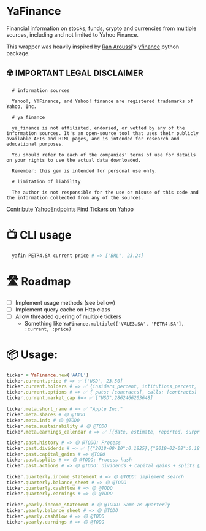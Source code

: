 # YaFinance

Financial information on stocks, funds, crypto and currencies from multiple sources, including and not limited to Yahoo Finance.

This wrapper was heavily inspired by [Ran Aroussi](https://aroussi.com/)'s [yfinance](https://pypi.org/project/yfinance/) python package.


## ☢️ IMPORTANT LEGAL DISCLAIMER
```
  # information sources

  Yahoo!, Y!Finance, and Yahoo! finance are registered trademarks of Yahoo, Inc.

  # ya_finance

  ya_finance is not affiliated, endorsed, or vetted by any of the information sources. It's an open-source tool that uses their publicly available APIs and HTML pages, and is intended for research and educational purposes.

  You should refer to each of the companies' terms of use for details on your rights to use the actual data downloaded.

  Remember: this gem is intended for personal use only.

  # limitation of liability

  The author is not responsible for the use or misuse of this code and the information collected from any of the sources.
```

[Contribute](Contribute.md)
[YahooEndpoints](YahooEndpoints.md)
[Find Tickers on Yahoo](https://finance.yahoo.com/lookup/all?s=india)


# 📺 CLI usage
```sh
  yafin PETR4.SA current price # => ["BRL", 23.24]
```

# 🛣️ Roadmap

- [ ] Implement usage methods (see bellow)
- [ ] Implement query cache on Http class
- [ ] Allow threaded quering of multiple tickers
  - Something like `YaFinance.multiple(['VALE3.SA', 'PETR4.SA'], :current, :price)`

# 📦 Usage:

```ruby
ticker = YaFinance.new('AAPL')
ticker.current.price # => ✅ ['USD', 23.50]
ticker.current.holders # => ✅ {insiders_percent, intitutions_percent, institutions_float, institutions_amount}
ticker.current.options # => ✅ { puts: [contracts], calls: [contracts] ]
ticker.current.market_cap #=> ✅ ["USD",2862466203648]

ticker.meta.short_name # => ✅ "Apple Inc."
ticker.meta.shares # 🟡 @TODO
ticker.meta.info # 🟡 @TODO
ticker.meta.sustainability # 🟡 @TODO
ticker.meta.earnings_calendar # => ✅ [{date, estimate, reported, surprise}]

ticker.past.history # => 🟡 @TODO: Process
ticker.past.dividends # => ✅ [{"2018-08-10":0.1825},{"2019-02-08":0.1825},...]
ticker.past.capital_gains # => @TODO
ticker.past.splits # => 🟡 @TODO: Process hash
ticker.past.actions # => 🟡 @TODO: dividends + capital_gains + splits @TODO

ticker.quarterly.income_statement # => 🟡 @TODO: implement search
ticker.quarterly.balance_sheet # => 🟡 @TODO
ticker.quarterly.cashflow # => 🟡 @TODO
ticker.quarterly.earnings # => 🟡 @TODO

ticker.yearly.income_statement # 🟡 @TODO: Same as quarterly
ticker.yearly.balance_sheet # => 🟡 @TODO
ticker.yearly.cashflow # => 🟡 @TODO
ticker.yearly.earnings # => 🟡 @TODO
```

